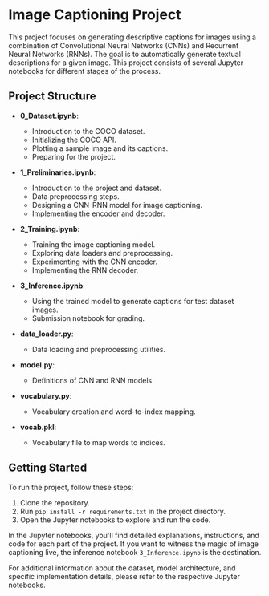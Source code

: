 # Image Captioning Project

This project focuses on generating descriptive captions for images using a combination of Convolutional Neural Networks (CNNs) and Recurrent Neural Networks (RNNs). The goal is to automatically generate textual descriptions for a given image. This project consists of several Jupyter notebooks for different stages of the process.

## Project Structure

- **0_Dataset.ipynb**:
  - Introduction to the COCO dataset.
  - Initializing the COCO API.
  - Plotting a sample image and its captions.
  - Preparing for the project.


- **1_Preliminaries.ipynb**:
  - Introduction to the project and dataset.
  - Data preprocessing steps.
  - Designing a CNN-RNN model for image captioning.
  - Implementing the encoder and decoder.

- **2_Training.ipynb**:
  - Training the image captioning model.
  - Exploring data loaders and preprocessing.
  - Experimenting with the CNN encoder.
  - Implementing the RNN decoder.

- **3_Inference.ipynb**:
  - Using the trained model to generate captions for test dataset images.
  - Submission notebook for grading.

- **data_loader.py**:
  - Data loading and preprocessing utilities.

- **model.py**:
  - Definitions of CNN and RNN models.

- **vocabulary.py**:
  - Vocabulary creation and word-to-index mapping.

- **vocab.pkl**:
  - Vocabulary file to map words to indices.
  

## Getting Started

To run the project, follow these steps:

1. Clone the repository.
2. Run `pip install -r requirements.txt` in the project directory.
3. Open the Jupyter notebooks to explore and run the code.

In the Jupyter notebooks, you'll find detailed explanations, instructions, and code for each part of the project. If you want to witness the magic of image captioning live, the inference notebook `3_Inference.ipynb` is the destination.

For additional information about the dataset, model architecture, and specific implementation details, please refer to the respective Jupyter notebooks.